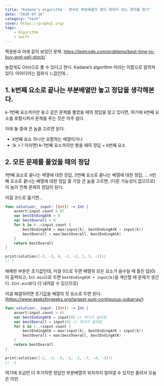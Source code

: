 ```yaml
---
title: "Kadane’s algorithm - 연속된 부분배열의 합이 최대가 되는 경우를 찾기"
date: "2020-07-16"
category: "tech"
cover: https://graphql.org/
tags:
    - Algorithm
    - Swift
---
```


짝꿍분과 어제 같이 보았던 문제. https://leetcode.com/problems/best-time-to-buy-and-sell-stock/

놀랍게도 O(n)으로 풀 수 있다고 한다. Kadane’s algorithm 이라는 이름으로 알려져 있다. 아이디어는 점화식 느낌인데...

## 1. k번째 요소로 끝나는 부분배열만 놓고 정답을 생각해본다.

k-1번째 요소까지만 놓고 같은 문제를 풀었을 때의 정답을 알고 있다면, 여기에 k번째 요소를 포함시켜서 문제를 푸는 것은 아주 쉽다.

아래 둘 중에 큰 놈을 고르면 된다.

- k번째 요소 하나만 포함하는 배열이거나
- (k > 1 이라면) k-1번째 요소까지만 봤을 때의 정답 + k번째 요소

## 2. 모든 문제를 풀었을 때의 정답

1번째 요소로 끝나는 배열에 대한 정답, 2번째 요소로 끝나는 배열에 대한 정답, ... n번째 요소로 끝나는 배열에 대한 정답 중 가장 큰 놈을 고르면, (다른 가능성이 없으므로) 이 놈이 전체 문제의 정답이 된다.

이걸 코드로 옮기면...

```swift
func solution(_ input: [Int]) -> Int {
    assert(input.count > 0)
    var bestEndingAtK = 0
    var bestOverall = 0
    for k in 0..<input.count {
        bestEndingAtK = max(input[k], bestEndingAtK + input[k])
        bestOverall = max(bestOverall, bestEndingAtK)
    }
    return bestOverall
}

print(solution([-2, -3, 4, -1, -2, 1, 5, -3]))
// 7
```

애매한 부분은 초기값인데, 저걸 0으로 두면 배열의 모든 요소가 음수일 때 틀린 답(0)이 출력되고, `Int.min`으로 두면 `bestEndingAtK + input[k]`을 계산할 때 문제가 생긴다. (`Int.min`보다 더 내려갈 수 있으므로)

이걸 해결하려면 초기값을 배열의 첫 요소로 두면 된다. (https://www.geeksforgeeks.org/largest-sum-contiguous-subarray/)

```swift
func solution(_ input: [Int]) -> Int {
    assert(input.count > 0)
    var bestEndingAtK = input[0] // 여기가 달라짐
    var bestOverall = input[0] // 여기가 달라짐
    for k in 1..<input.count {
        bestEndingAtK = max(input[k], bestEndingAtK + input[k])
        bestOverall = max(bestOverall, bestEndingAtK)
    }
    return bestOverall
}

print(solution([-2, -3, -5, -1, -2, -7, -4, -3]))
// -1
```

여기에 조금만 더 추가하면 정답인 부분배열의 위치까지 알아낼 수 있지만 졸려서 오늘은 이만.